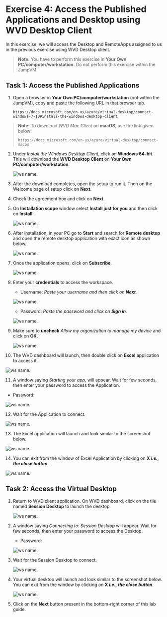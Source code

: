 # **Exercise 4: Access the Published Applications and Desktop using WVD Desktop Client**

In this exercise, we will access the Desktop and RemoteApps assigned to us in the previous exercise using WVD Desktop client.

> **Note:** You have to perform this exercise in **Your Own PC/computer/workstation.** Do not perform this exercise within the JumpVM.


## **Task 1: Access the Published Applications**

1. Open a browser in **Your Own PC/computer/workstation** (not within the JumpVM), copy and paste the following URL in that browser tab.

   ```https://docs.microsoft.com/en-us/azure/virtual-desktop/connect-windows-7-10#install-the-windows-desktop-client```

> **Note:** To download *WVD Mac Client* on **macOS**, use the link given below:
>
> ```https://docs.microsoft.com/en-us/azure/virtual-desktop/connect-macos```

2. Under *Install the Windows Desktop Client*, click on **Windows 64-bit**. This will download the **WVD Desktop Client** on **Your Own PC/computer/workstation**.
   
   ![ws name.](media/a48.png)
      
3. After the download completes, open the setup to run it. Then on the Welcome page of setup click on **Next**.

4. Check the agreement box and click on **Next**.

5. On **Installation scope** window select **Install just for you** and then click on **Install**.

   ![ws name.](media/wvd41.png)

6. After installation, in your PC go to **Start** and search for **Remote desktop** and open the remote desktop application with exact icon as shown below.

   ![ws name.](media/137.png)
   
   
7. Once the application opens, click on **Subscribe**.

   ![ws name.](media/a49.png)
  
  
8. Enter your **credentials** to access the workspace.

   - Username: *Paste your username* **<inject key="AzureAdUserEmail" />** *and then click on **Next**.*
   
   ![ws name.](media/95.png)

   - Password: *Paste the password* **<inject key="AzureAdUserPassword" />** *and click on **Sign in**.*

   ![ws name.](media/96.png)
   
   
9. Make sure to **uncheck** *Allow my organization to manage my device* and click on **OK**.

   ![ws name.](media/jvm5.png)
   
   
10. The WVD dashboard will launch, then double click on **Excel** application to access it.

   ![ws name.](media/ex4t1s10.png)
   

11. A window saying *Starting your app*, will appear. Wait for few seconds, then enter your password to access the Application.

   - Password: **<inject key="AzureAdUserPassword" />**
   
   ![ws name.](media/ch14.png)
   
12. Wait for the Application to connect.

   ![ws name.](media/58.png)
   

13. The Excel application will launch and look similar to the screenshot below.

   ![ws name.](media/ch15.png) 
    
14. You can exit from the window of Excel Application by clicking on **X *i.e., the close button***.

   ![ws name.](media/ch16.png)
   
## **Task 2: Access the Virtual Desktop**


1. Return to WVD client application. On WVD dashboard, click on the tile named **Session Desktop** to launch the desktop.

   ![ws name.](media/ex4t2s2.png)
   

2. A window saying *Connecting to: Session Desktop* will appear. Wait for few seconds, then enter your password to access the Desktop.

   - Password: **<inject key="AzureAdUserPassword" />**
   
   ![ws name.](media/ch14.png)
   

3. Wait for the Session Desktop to connect.

   ![ws name.](media/ex4t2s4.png)
   

4. Your virtual desktop will launch and look similar to the screenshot below. You can exit from the window by clicking on **X *i.e., the close button***. 
        
   ![ws name.](media/ex4t2s5.png)   
    
     
5. Click on the **Next** button present in the bottom-right corner of this lab guide. 
